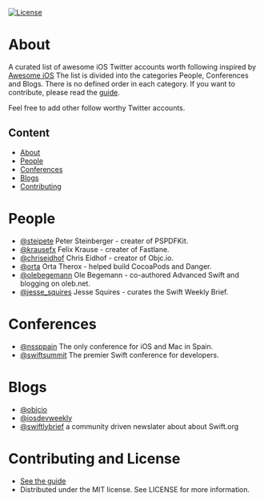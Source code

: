 [![License](http://img.shields.io/badge/license-MIT-green.svg?style=flat)](https://github.com/carolanitz/awesome-ios-twitter/blob/master/LICENSE)
# About
A curated list of awesome iOS Twitter accounts worth following inspired by [Awesome iOS](https://github.com/vsouza/awesome-ios)
The list is divided into the categories People, Conferences and Blogs. There is no defined order in each category. If you want to contribute, please read the [guide](https://github.com/carolanitz/awesome-ios-twitter/CONTRIBUTING.md).

Feel free to add other follow worthy Twitter accounts.

## Content
* [About](#about)
* [People](#people)
* [Conferences](#conferences)
* [Blogs](#blogs)
* [Contributing](#contributing-and-license)

# People
* [@steipete](https://twitter.com/steipete) Peter Steinberger - creater of PSPDFKit.
* [@krausefx](https://twitter.com/krausefx) Felix Krause - creater of Fastlane.
* [@chriseidhof](https://twitter.com/chriseidhof) Chris Eidhof - creator of Objc.io.
* [@orta](https://twitter.com/orta) Orta Therox - helped build CocoaPods and Danger.
* [@olebegemann](https://twitter.com/olebegeman) Ole Begemann - co-authored Advanced Swift and blogging on oleb.net.
* [@jesse_squires](https://twitter.com/jesse_squires) Jesse Squires - curates the Swift Weekly Brief.

# Conferences
* [@nssppain](https://twitter.com/nsspain) The only conference for iOS and Mac in Spain.
* [@swiftsummit](https://twitter.com/swiftsummit) The premier Swift conference for developers.

# Blogs
* [@objcio](https://twitter.com/objcio)
* [@iosdevweekly](https://twitter.com/iosdevweekly)
* [@swiftlybrief](https://twitter.com/swiftlybrief) a community driven newslater about about Swift.org


# Contributing and License
* [See the guide](https://github.com/carolanitz/awesome-ios-twitter/CONTRIBUTING.md)
* Distributed under the MIT license. See LICENSE for more information.
